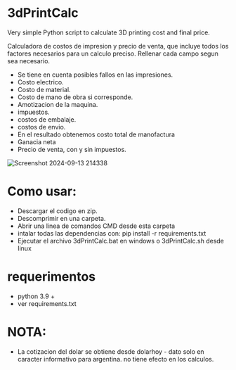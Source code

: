 # 3dPrintCalc
Very simple Python script to calculate 3D printing cost and final price.

Calculadora de costos de impresion y precio de venta, que incluye todos los factores necesarios para un calculo preciso.
Rellenar cada campo segun sea necesario. 

- Se tiene en cuenta posibles fallos en las impresiones.
- Costo electrico.
- Costo de material.
- Costo de mano de obra si corresponde.
- Amotizacion de la maquina.
- impuestos.
- costos de embalaje.
- costos de envio.
- En el resultado obtenemos costo total de manofactura
- Ganacia neta
- Precio de venta, con y sin impuestos.

![Screenshot 2024-09-13 214338](https://github.com/user-attachments/assets/a8bb2f8f-5896-4ab6-bd74-acecf55bc57d)

# Como usar: 
- Descargar el codigo en zip.
- Descomprimir en una carpeta.
- Abrir una linea de comandos CMD desde esta carpeta
- intalar todas las dependencias con: pip install -r requirements.txt
- Ejecutar el archivo 3dPrintCalc.bat en windows o 3dPrintCalc.sh desde linux


# requerimentos 
- python 3.9 +
- ver requirements.txt

# NOTA:
- La cotizacion del dolar se obtiene desde dolarhoy - dato solo en caracter informativo para argentina.
  no tiene efecto en los calculos.
